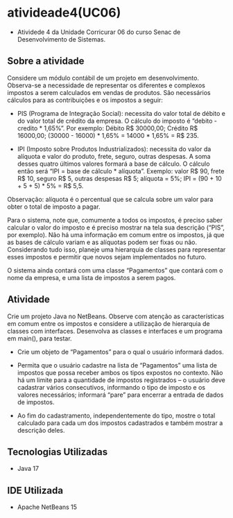 # ativideade4(UC06)

* Atividede 4 da Unidade Corricurar 06 do curso Senac de Desenvolvimento de Sistemas.

## Sobre a atividade

Considere um módulo contábil de um projeto em desenvolvimento. Observa-se a necessidade de representar os diferentes e complexos impostos a serem calculados em vendas de produtos. São necessários cálculos para as contribuições e os impostos a seguir:

* PIS (Programa de Integração Social): necessita do valor total de débito e do valor total de crédito da empresa. O cálculo do imposto é “debito - credito * 1,65%”. Por exemplo: Débito R$ 30000,00; Crédito R$ 16000,00; (30000 - 16000) * 1,65% = 14000 * 1,65% = R$ 235.

* IPI (Imposto sobre Produtos Industrializados): necessita do valor da alíquota e valor do produto, frete, seguro, outras despesas. A soma desses quatro últimos valores formará a base de cálculo. O cálculo então será “IPI = base de cálculo * alíquota”. Exemplo: valor R$ 90, frete R$ 10, seguro R$ 5, outras despesas R$ 5; alíquota = 5%; IPI = (90 + 10 + 5 + 5) * 5% = R$ 5,5.

Observação: alíquota é o percentual que se calcula sobre um valor para obter o total de imposto a pagar.

Para o sistema, note que, comumente a todos os impostos, é preciso saber calcular o valor do imposto e é preciso mostrar na tela sua descrição (“PIS”, por exemplo). Não há uma informação em comum entre os impostos, já que as bases de cálculo variam e as alíquotas podem ser fixas ou não.
Considerando tudo isso, planeje uma hierarquia de classes para representar esses impostos e permitir que novos sejam implementados no futuro.

O sistema ainda contará com uma classe “Pagamentos” que contará com o nome da empresa, e uma lista de impostos a serem pagos.

## Atividade

Crie um projeto Java no NetBeans. Observe com atenção as características em comum entre os impostos e considere a utilização de hierarquia de classes com interfaces. Desenvolva as classes e interfaces e um programa em main(), para testar.

* Crie um objeto de “Pagamentos” para o qual o usuário informará dados.

* Permita que o usuário cadastre na lista de “Pagamentos” uma lista de impostos que possa receber ambos os tipos expostos no contexto. Não há um limite para a quantidade de impostos registrados – o usuário deve cadastrar vários consecutivos, informando o tipo de imposto e os valores necessários; informará “pare” para encerrar a entrada de dados de impostos.

* Ao fim do cadastramento, independentemente do tipo, mostre o total calculado para cada um dos impostos cadastrados e também mostrar a descrição deles.

## Tecnologias Utilizadas

* Java 17

## IDE Utilizada

* Apache NetBeans 15